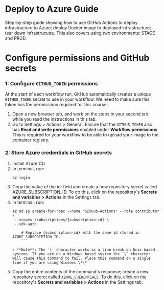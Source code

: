 # Deploy to Azure Guide
Step-by-step guide showing how to use GitHub Actions to deploy infrastructure to Azure; deploy Docker image to deployed infrastructure; tear down infrastrucutre.  This also covers using two environments: STAGE and PROD.

# Configure permissions and GitHub secrets

### 1: Configure `GITHUB_TOKEN` permissions

At the start of each workflow run, GitHub automatically creates a unique `GITHUB_TOKEN` secret to use in your workflow. We need to make sure this token has the permissions required for this course.

1. Open a new browser tab, and work on the steps in your second tab while you read the instructions in this tab.
1. Go to Settings > Actions > General. Ensure that the `GITHUB_TOKEN` also has **Read and write permissions** enabled under **Workflow permissions**. This is required for your workflow to be able to upload your image to the container registry.

### 2: Store Azure credentials in GitHub secrets

1. Install Azure CLI
2. In terminal, run:
    ```shell
    az login
    ```
3. Copy the value of the id: field and create a new repository secret called AZURE_SUBSCRIPTION_ID. To do this, click on the repository's **Secrets and variables > Actions** in the Settings tab.
4. In terminal, run:
    ````shell
    az ad sp create-for-rbac --name "GitHub-Actions" --role contributor \
     --scopes /subscriptions/{subscription-id} \
     --sdk-auth

        # Replace {subscription-id} with the same id stored in AZURE_SUBSCRIPTION_ID.
        ```

    > **Note**: The `\` character works as a line break on Unix based systems. If you are on a Windows based system the `\` character will cause this command to fail. Place this command on a single line if you are using Windows.\*\*

    ````
5. Copy the entire contents of the command's response; create a new repository secret called `AZURE_CREDENTIALS`. To do this, click on the repository's **Secrets and variables > Actions** in the Settings tab.
